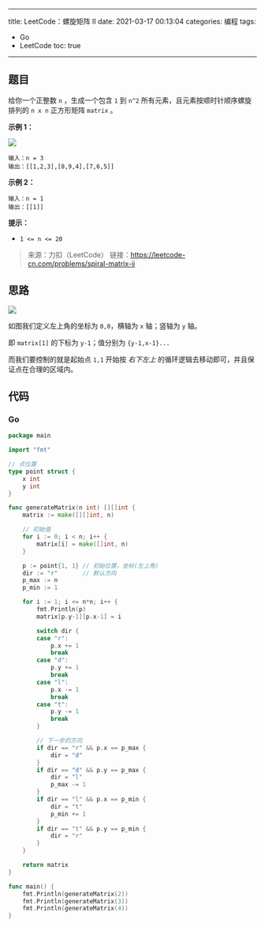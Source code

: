 ----
title: LeetCode：螺旋矩阵 II
date: 2021-03-17 00:13:04
categories: 编程
tags: 
- Go
- LeetCode
toc: true
----

## 题目

给你一个正整数 `n` ，生成一个包含 `1` 到 `n^2` 所有元素，且元素按顺时针顺序螺旋排列的 `n x n` 正方形矩阵 `matrix` 。

**示例 1：**

![](https://s.flc.io/2021-03-17-00-14-47.png)

```
输入：n = 3
输出：[[1,2,3],[8,9,4],[7,6,5]]
```

<!-- more -->

**示例 2：**

```
输入：n = 1
输出：[[1]]
```

**提示：**

- `1 <= n <= 20`

> 来源：力扣（LeetCode）
> 链接：https://leetcode-cn.com/problems/spiral-matrix-ii

## 思路

![](https://s.flc.io/2021-03-17-00-16-42.png)

如图我们定义左上角的坐标为 `0,0`，横轴为 `x` 轴；竖轴为 `y` 轴。

即 `matrix[1]` 的下标为 `y-1`；值分别为 `{y-1,x-1}...`

而我们要控制的就是起始点 `1,1` 开始按 *右下左上* 的循环逻辑去移动即可，并且保证点在合理的区域内。

## 代码

### Go

```go
package main

import "fmt"

// 点位置
type point struct {
	x int
	y int
}

func generateMatrix(n int) [][]int {
	matrix := make([][]int, n)

	// 初始值
	for i := 0; i < n; i++ {
		matrix[i] = make([]int, n)
	}

	p := point{1, 1} // 初始位置，坐标(左上角)
	dir := "r"       // 默认方向
	p_max := n
	p_min := 1

	for i := 1; i <= n*n; i++ {
		fmt.Println(p)
		matrix[p.y-1][p.x-1] = i

		switch dir {
		case "r":
			p.x += 1
			break
		case "d":
			p.y += 1
			break
		case "l":
			p.x -= 1
			break
		case "t":
			p.y -= 1
			break
		}

		// 下一步的方向
		if dir == "r" && p.x == p_max {
			dir = "d"
		}
		if dir == "d" && p.y == p_max {
			dir = "l"
			p_max -= 1
		}
		if dir == "l" && p.x == p_min {
			dir = "t"
			p_min += 1
		}
		if dir == "t" && p.y == p_min {
			dir = "r"
		}
	}

	return matrix
}

func main() {
	fmt.Println(generateMatrix(2))
	fmt.Println(generateMatrix(3))
	fmt.Println(generateMatrix(4))
}
```